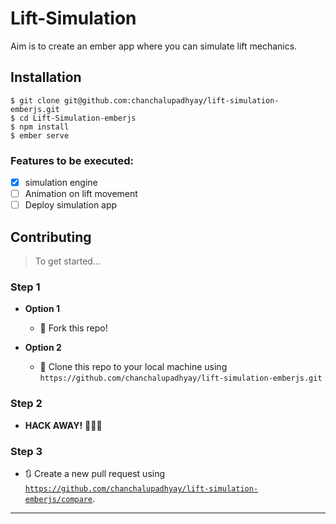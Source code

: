 # Lift-Simulation
Aim is to create an ember app where you can simulate lift mechanics.

## Installation
```shell
$ git clone git@github.com:chanchalupadhyay/lift-simulation-emberjs.git
$ cd Lift-Simulation-emberjs
$ npm install
$ ember serve
```

### Features to be executed: 

- [x] simulation engine
- [ ] Animation on lift movement
- [ ] Deploy simulation app

## Contributing

> To get started...

### Step 1

- **Option 1**
    - 🍴 Fork this repo!

- **Option 2**
    - 👯 Clone this repo to your local machine using `https://github.com/chanchalupadhyay/lift-simulation-emberjs.git`

### Step 2

- **HACK AWAY!** 🔨🔨🔨

### Step 3

- 🔃 Create a new pull request using <a href="https://github.com/chanchalupadhyay/lift-simulation-emberjs/compare" target="_blank">`https://github.com/chanchalupadhyay/lift-simulation-emberjs/compare`</a>.

---

